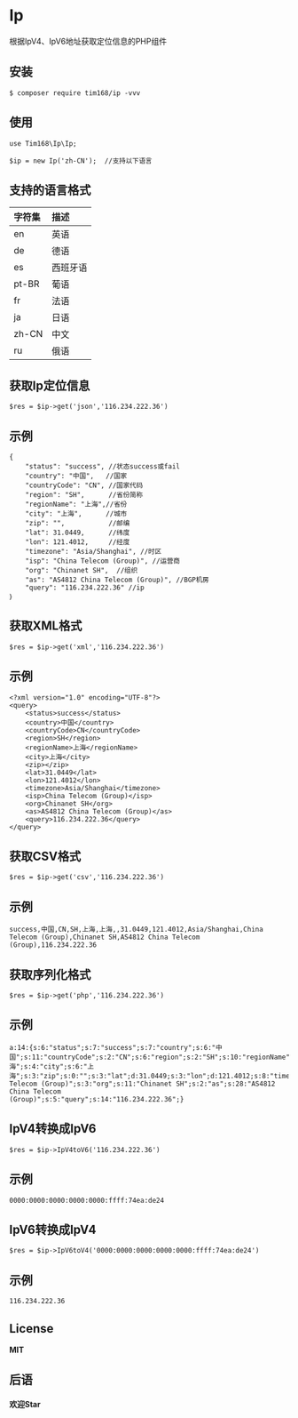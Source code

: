 <h1 align="left"> Ip </h1>

<p align="left"> 根据IpV4、IpV6地址获取定位信息的PHP组件</p>


## 安装

```shell
$ composer require tim168/ip -vvv
```

## 使用
    use Tim168\Ip\Ip;
	
    $ip = new Ip('zh-CN');  //支持以下语言
## 支持的语言格式
|  字符集| 描述  |
| :------------ | :------------ |
| en | 英语  |
| de  | 德语  |
| es  | 西班牙语  |
| pt-BR  | 葡语  |
| fr  | 法语  |
| ja | 日语  |
| zh-CN  | 中文  |
| ru  | 俄语  |
## 获取Ip定位信息
    $res = $ip->get('json','116.234.222.36')
	
## 示例
	{
    	"status": "success", //状态success或fail
    	"country": "中国",   //国家
    	"countryCode": "CN", //国家代码
    	"region": "SH",      //省份简称
    	"regionName": "上海",//省份
    	"city": "上海",	   //城市
    	"zip": "",           //邮编
    	"lat": 31.0449,      //纬度
    	"lon": 121.4012,	 //经度
    	"timezone": "Asia/Shanghai", //时区
    	"isp": "China Telecom (Group)", //运营商
    	"org": "Chinanet SH",  //组织
    	"as": "AS4812 China Telecom (Group)", //BGP机房
    	"query": "116.234.222.36" //ip
	｝
## 获取XML格式
    $res = $ip->get('xml','116.234.222.36')
## 示例
    <?xml version="1.0" encoding="UTF-8"?>
    <query>
    	<status>success</status>
    	<country>中国</country>
    	<countryCode>CN</countryCode>
    	<region>SH</region>
    	<regionName>上海</regionName>
    	<city>上海</city>
    	<zip></zip>
    	<lat>31.0449</lat>
    	<lon>121.4012</lon>
    	<timezone>Asia/Shanghai</timezone>
    	<isp>China Telecom (Group)</isp>
    	<org>Chinanet SH</org>
    	<as>AS4812 China Telecom (Group)</as>
    	<query>116.234.222.36</query>
    </query>
## 获取CSV格式
    $res = $ip->get('csv','116.234.222.36')
## 示例
	success,中国,CN,SH,上海,上海,,31.0449,121.4012,Asia/Shanghai,China Telecom (Group),Chinanet SH,AS4812 China Telecom
    (Group),116.234.222.36
## 获取序列化格式
    $res = $ip->get('php','116.234.222.36')
## 示例
    a:14:{s:6:"status";s:7:"success";s:7:"country";s:6:"中国";s:11:"countryCode";s:2:"CN";s:6:"region";s:2:"SH";s:10:"regionName";s:6:"上海";s:4:"city";s:6:"上海";s:3:"zip";s:0:"";s:3:"lat";d:31.0449;s:3:"lon";d:121.4012;s:8:"timezone";s:13:"Asia/Shanghai";s:3:"isp";s:21:"China
    Telecom (Group)";s:3:"org";s:11:"Chinanet SH";s:2:"as";s:28:"AS4812 China Telecom
    (Group)";s:5:"query";s:14:"116.234.222.36";}
## IpV4转换成IpV6
	$res = $ip->IpV4toV6('116.234.222.36')
	
## 示例
	0000:0000:0000:0000:0000:ffff:74ea:de24

## IpV6转换成IpV4
	$res = $ip->IpV6toV4('0000:0000:0000:0000:0000:ffff:74ea:de24')
	
## 示例
	116.234.222.36
## License
**MIT**

## 后语
#### 欢迎Star
